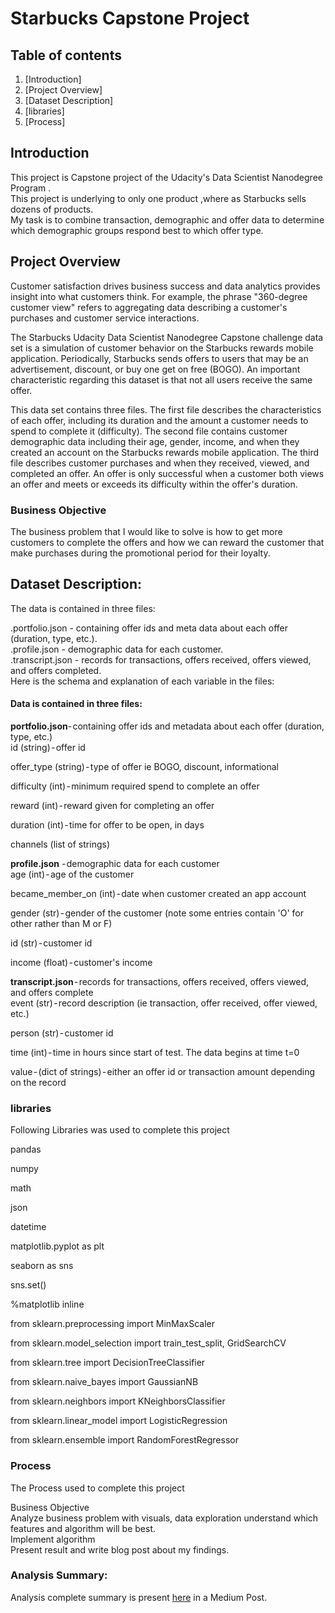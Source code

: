 # Starbucks Capstone Project
## Table of contents
1. [Introduction]
2. [Project Overview]
3. [Dataset Description]
4. [libraries]
5. [Process]

## Introduction
This project is Capstone project  of the Udacity's Data Scientist Nanodegree Program .<br/>
This project is underlying to only one product ,where as Starbucks sells dozens of products.<br/>
My task is to combine transaction, demographic and offer data to determine which demographic groups respond best to which offer type.

## Project Overview
Customer satisfaction drives business success and data analytics provides insight into what customers think. For example, the phrase "360-degree customer view" refers to aggregating data describing a customer's purchases and customer service interactions.<br/>

The Starbucks Udacity Data Scientist Nanodegree Capstone challenge data set is a simulation of customer behavior on the Starbucks rewards mobile application. Periodically, Starbucks sends offers to users that may be an advertisement, discount, or buy one get on free (BOGO). An important characteristic regarding this dataset is that not all users receive the same offer.<br/>

This data set contains three files. The first file describes the characteristics of each offer, including its duration and the amount a customer needs to spend to complete it (difficulty). The second file contains customer demographic data including their age, gender, income, and when they created an account on the Starbucks rewards mobile application. The third file describes customer purchases and when they received, viewed, and completed an offer. An offer is only successful when a customer both views an offer and meets or exceeds its difficulty within the offer's duration.<br/>

### Business Objective

The business problem that I would like to solve is how to get more customers to complete the offers and how we can reward the customer that make purchases during the promotional period for their loyalty.

## Dataset Description:

The data is contained in three files:<br/>

 .portfolio.json - containing offer ids and meta data about each offer (duration, type, etc.).<br/>
 .profile.json - demographic data for each customer.<br/>
 .transcript.json - records for transactions, offers received, offers viewed, and offers completed.<br/>
Here is the schema and explanation of each variable in the files:<br/>

#### Data is contained in three files:

**portfolio.json**- containing offer ids and metadata about each offer (duration, type, etc.) <br/>
id (string) - offer id<br/>

offer_type (string) - type of offer ie BOGO, discount, informational<br/>

difficulty (int) - minimum required spend to complete an offer<br/>

reward (int) - reward given for completing an offer<br/>

duration (int) - time for offer to be open, in days<br/>

channels (list of strings)<br/>

**profile.json** - demographic data for each customer<br/>
age (int) - age of the customer<br/>

became_member_on (int) - date when customer created an app account<br/>

gender (str) - gender of the customer (note some entries contain 'O' for other rather than M or F)<br/>

id (str) - customer id<br/>

income (float) - customer's income<br/>

**transcript.json** - records for transactions, offers received, offers viewed, and offers complete <br/>
event (str) - record description (ie transaction, offer received, offer viewed, etc.)<br/>

person (str) - customer id<br/>

time (int) - time in hours since start of test. The data begins at time t=0<br/>

value - (dict of strings) - either an offer id or transaction amount depending on the record<br/>

### libraries
Following Libraries was used to complete this project

pandas<br/>

numpy<br/>

math<br/>

json<br/>

datetime

matplotlib.pyplot as plt

seaborn as sns

sns.set()

%matplotlib inline

from sklearn.preprocessing import MinMaxScaler<br/>

from sklearn.model_selection import train_test_split, GridSearchCV<br/>

from sklearn.tree import DecisionTreeClassifier<br/>

from sklearn.naive_bayes import GaussianNB<br/>

from sklearn.neighbors import KNeighborsClassifier<br/>

from sklearn.linear_model import LogisticRegression<br/>

from sklearn.ensemble import RandomForestRegressor<br/>

### Process
The Process used to complete this project<br/>

Business Objective<br/>
Analyze business problem with visuals, data exploration understand which features and algorithm will be best.<br/>
Implement algorithm<br/>
Present result and write blog post about my findings.<br/>

### Analysis Summary:
Analysis complete summary is present [here](https://bantuaparna.medium.com/starbucks-rewards-b8c1f0c22e9a) in a Medium Post.
